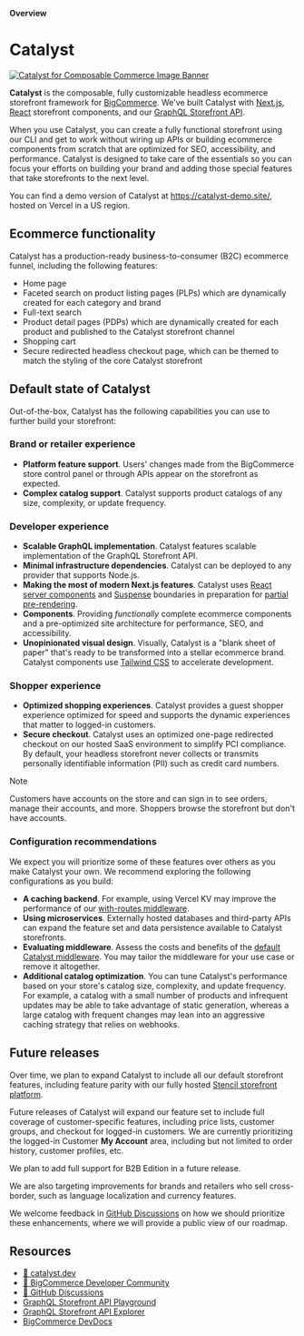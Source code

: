 **Overview**
# Catalyst 

<a href="https://catalyst.dev" target="_blank" rel="noopener norerrer">
  <img src="https://storage.googleapis.com/bigcommerce-developers/images/catalyst_readme_banner.png" alt="Catalyst for Composable Commerce Image Banner" title="Catalyst">
</a>

<br />

**Catalyst** is the composable, fully customizable headless ecommerce storefront framework for [BigCommerce](https://www.bigcommerce.com/). We've built Catalyst with [Next.js](https://nextjs.org/), [React](https://react.dev/) storefront components, and our [GraphQL Storefront API](https://developer.bigcommerce.com/docs/storefront/graphql).

When you use Catalyst, you can create a fully functional storefront using our CLI and get to work without wiring up APIs or building ecommerce components from scratch that are optimized for SEO, accessibility, and performance. Catalyst is designed to take care of the essentials so you can focus your efforts on building your brand and adding those special features that take storefronts to the next level.

You can find a demo version of Catalyst at https://catalyst-demo.site/, hosted on Vercel in a US region.

## Ecommerce functionality

Catalyst has a production-ready business-to-consumer (B2C) ecommerce funnel, including the following features:

* Home page
* Faceted search on product listing pages (PLPs) which are dynamically created for each category and brand
* Full-text search 
* Product detail pages (PDPs) which are dynamically created for each product and published to the Catalyst storefront channel
* Shopping cart
* Secure redirected headless checkout page, which can be themed to match the styling of the core Catalyst storefront


## Default state of Catalyst

Out-of-the-box, Catalyst has the following capabilities you can use to further build your storefront:

### Brand or retailer experience

* **Platform feature support**. Users' changes made from the BigCommerce store control panel or through APIs appear on the storefront as expected.
* **Complex catalog support**. Catalyst supports product catalogs of any size, complexity, or update frequency.

### Developer experience

* **Scalable GraphQL implementation**. Catalyst features scalable implementation of the GraphQL Storefront API.
* **Minimal infrastructure dependencies**. Catalyst can be deployed to any provider that supports Node.js.
* **Making the most of modern Next.js features**. Catalyst uses [React server components](https://nextjs.org/docs/app/building-your-application/rendering/server-components) and [Suspense](https://react.dev/reference/react/Suspense) boundaries in preparation for [partial pre-rendering](https://nextjs.org/learn/dashboard-app/partial-prerendering).
* **Components**. Providing _functionally_ complete ecommerce components and a pre-optimized site architecture for performance, SEO, and accessibility.
* **Unopinionated visual design**. Visually, Catalyst is a "blank sheet of paper" that's ready to be transformed into a stellar ecommerce brand. Catalyst components use [Tailwind CSS](https://tailwindcss.com/) to accelerate development.

### Shopper experience

* **Optimized shopping experiences**. Catalyst provides a guest shopper experience optimized for speed and supports the dynamic experiences that matter to logged-in customers.
* **Secure checkout**. Catalyst uses an optimized one-page redirected checkout on our hosted SaaS environment to simplify PCI compliance. By default, your headless storefront never collects or transmits personally identifiable information (PII) such as credit card numbers.

> [!NOTE]
> Customers have accounts on the store and can sign in to see orders, manage their accounts, and more.
> Shoppers browse the storefront but don't have accounts.

### Configuration recommendations

We expect you will prioritize some of these features over others as you make Catalyst your own. We recommend exploring the following configurations as you build:

* **A caching backend**. For example, using Vercel KV may improve the performance of our [with-routes middleware](/docs/middleware).
* **Using microservices**. Externally hosted databases and third-party APIs can expand the feature set and data persistence available to Catalyst storefronts.
* **Evaluating middleware**. Assess the costs and benefits of the [default Catalyst middleware](/docs/middleware). You may tailor the middleware for your use case or remove it altogether.
* **Additional catalog optimization**. You can tune Catalyst's performance based on your store's catalog size, complexity, and update frequency. For example, a catalog with a small number of products and infrequent updates may be able to take advantage of static generation, whereas a large catalog with frequent changes may lean into an aggressive caching strategy that relies on webhooks.

## Future releases

Over time, we plan to expand Catalyst to include all our default storefront features, including feature parity with our fully hosted [Stencil storefront platform](https://developer.bigcommerce.com/docs/storefront/stencil).

Future releases of Catalyst will expand our feature set to include full coverage of customer-specific features, including price lists, customer groups, and checkout for logged-in customers. We are currently prioritizing the logged-in Customer **My Account** area, including but not limited to order history, customer profiles, etc.

We plan to add full support for B2B Edition in a future release.

We are also targeting improvements for brands and retailers who sell cross-border, such as language localization and currency features.

We welcome feedback in [GitHub Discussions](https://github.com/bigcommerce/catalyst/discussions) on how we should prioritize these enhancements, where we will provide a public view of our roadmap.

## Resources

* [🚀 catalyst.dev](https://www.catalyst.dev)
* [🤗 BigCommerce Developer Community](https://developer.bigcommerce.com/community)
* [💬 GitHub Discussions](https://github.com/bigcommerce/catalyst/discussions)
* [GraphQL Storefront API Playground](https://developer.bigcommerce.com/graphql-storefront/playground)
* [GraphQL Storefront API Explorer](https://developer.bigcommerce.com/graphql-storefront/explorer)
* [BigCommerce DevDocs](https://developer.bigcommerce.com/docs/build)
